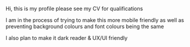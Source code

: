 Hi, this is my profile please see my CV for qualifications

I am in the process of trying to make this more mobile friendly as well as preventing background colours and font colours being the same

I also plan to make it dark reader & UX/UI friendly
